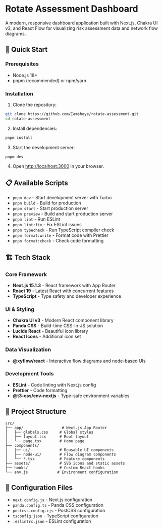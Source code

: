 # Rotate Assessment Dashboard

A modern, responsive dashboard application built with Next.js, Chakra UI v3, and React Flow for visualizing risk assessment data and network flow diagrams.

## 🚀 Quick Start

### Prerequisites

- Node.js 18+
- pnpm (recommended) or npm/yarn

### Installation

1. Clone the repository:

```bash
git clone https://github.com/Iamsheye/rotate-assessment.git
cd rotate-assessment
```

2. Install dependencies:

```bash
pnpm install
```

3. Start the development server:

```bash
pnpm dev
```

4. Open [http://localhost:3000](http://localhost:3000) in your browser.

## 📋 Available Scripts

- `pnpm dev` - Start development server with Turbo
- `pnpm build` - Build for production
- `pnpm start` - Start production server
- `pnpm preview` - Build and start production server
- `pnpm lint` - Run ESLint
- `pnpm lint:fix` - Fix ESLint issues
- `pnpm typecheck` - Run TypeScript compiler check
- `pnpm format:write` - Format code with Prettier
- `pnpm format:check` - Check code formatting

## 🏗️ Tech Stack

### Core Framework

- **Next.js 15.1.3** - React framework with App Router
- **React 19** - Latest React with concurrent features
- **TypeScript** - Type safety and developer experience

### UI & Styling

- **Chakra UI v3** - Modern React component library
- **Panda CSS** - Build-time CSS-in-JS solution
- **Lucide React** - Beautiful icon library
- **React Icons** - Additional icon set

### Data Visualization

- **@xyflow/react** - Interactive flow diagrams and node-based UIs

### Development Tools

- **ESLint** - Code linting with Next.js config
- **Prettier** - Code formatting
- **@t3-oss/env-nextjs** - Type-safe environment variables

## 📁 Project Structure

```
src/
├── app/                 # Next.js App Router
│   ├── globals.css     # Global styles
│   ├── layout.tsx      # Root layout
│   └── page.tsx        # Home page
├── components/
│   ├── ui/             # Reusable UI components
│   ├── node-ui/        # Flow diagram components
│   └── *.tsx           # Feature components
├── assets/             # SVG icons and static assets
├── hooks/              # Custom React hooks
└── env.js             # Environment configuration
```

## 🔧 Configuration Files

- `next.config.js` - Next.js configuration
- `panda.config.ts` - Panda CSS configuration
- `postcss.config.cjs` - PostCSS configuration
- `tsconfig.json` - TypeScript configuration
- `.eslintrc.json` - ESLint configuration

